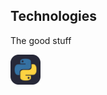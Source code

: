 ## Technologies
The good stuff

<a href="https://www.python.org/">
    <img width="48px" height="48px" alt="Python" src="assets/technologies/python.png" />
